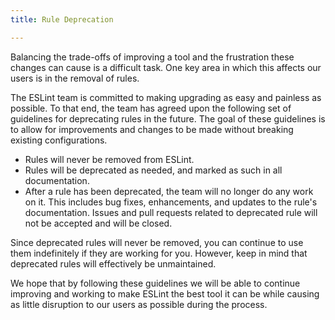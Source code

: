 ```yaml
---
title: Rule Deprecation

---
```


Balancing the trade-offs of improving a tool and the frustration these changes can cause is a difficult task. One key area in which this affects our users is in the removal of rules.

The ESLint team is committed to making upgrading as easy and painless as possible. To that end, the team has agreed upon the following set of guidelines for deprecating rules in the future. The goal of these guidelines is to allow for improvements and changes to be made without breaking existing configurations.

*   Rules will never be removed from ESLint.
*   Rules will be deprecated as needed, and marked as such in all documentation.
*   After a rule has been deprecated, the team will no longer do any work on it. This includes bug fixes, enhancements, and updates to the rule's documentation. Issues and pull requests related to deprecated rule will not be accepted and will be closed.

Since deprecated rules will never be removed, you can continue to use them indefinitely if they are working for you. However, keep in mind that deprecated rules will effectively be unmaintained.

We hope that by following these guidelines we will be able to continue improving and working to make ESLint the best tool it can be while causing as little disruption to our users as possible during the process.

